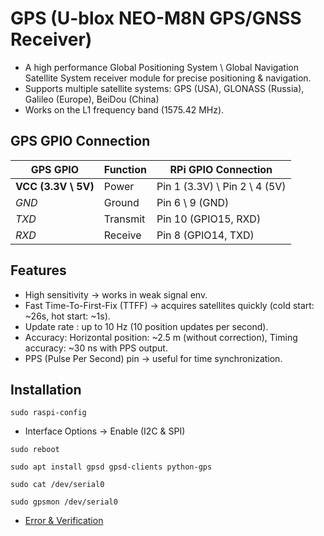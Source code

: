 # GPS (U-blox NEO-M8N GPS/GNSS Receiver)
- A high performance Global Positioning System \ Global Navigation Satellite System receiver module for precise positioning & navigation.
- Supports multiple satellite systems: GPS (USA), GLONASS (Russia), Galileo (Europe), BeiDou (China)
- Works on the L1 frequency band (1575.42 MHz).

## GPS GPIO Connection
| GPS GPIO | Function | RPi GPIO Connection |
|----------|----------|---------------------|
| **VCC (3.3V \ 5V)** | Power | Pin 1 (3.3V) \ Pin 2 \ 4 (5V) |
| *GND* | Ground | Pin 6 \ 9 (GND) |
| *TXD* | Transmit | Pin 10 (GPIO15, RXD) |
| *RXD* | Receive | Pin 8 (GPIO14, TXD) |

## Features
- High sensitivity → works in weak signal env.
- Fast Time-To-First-Fix (TTFF) → acquires satellites quickly (cold start: ~26s, hot start: ~1s).
- Update rate : up to 10 Hz (10 position updates per second).
- Accuracy: Horizontal position: ~2.5 m (without correction), Timing accuracy: ~30 ns with PPS output.
- PPS (Pulse Per Second) pin → useful for time synchronization.
  
## Installation
```besh
sudo raspi-config
```
- Interface Options -> Enable (I2C & SPI)
```besh
sudo reboot
```
```besh
sudo apt install gpsd gpsd-clients python-gps
```
```besh
sudo cat /dev/serial0
```
```besh
sudo gpsmon /dev/serial0
```
- [Error & Verification]()
